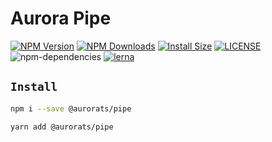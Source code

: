 # Aurora Pipe

[![NPM Version][npm-image]][npm-url]
[![NPM Downloads][downloads-image]][downloads-url]
[![Install Size][badge-size]][badge-size]
[![LICENSE][license-img]][license-url]
![npm-dependencies][npm-dep-url]
[![lerna][lerna-img]][lerna-url]

[npm-image]: https://img.shields.io/npm/v/@aurorats/pipe.svg
[npm-url]: https://npmjs.org/package/@aurorats/pipe
[downloads-image]: https://img.shields.io/npm/dm/@aurorats/pipe.svg
[downloads-url]: https://npmjs.org/package/@aurorats/pipe
[badge-size]: https://packagephobia.now.sh/badge?p=@aurorats/pipe
[license-img]: https://img.shields.io/github/license/ts-aurora/aurora
[license-url]: https://github.com/ts-aurora/aurora/blob/master/LICENSE
[npm-dep-url]: https://img.shields.io/david/ts-aurora/aurora.svg?maxAge=2592000
[lerna-img]: https://img.shields.io/badge/maintained%20with-lerna-cc00ff.svg
[lerna-url]: https://lerna.js.org/


## `Install`

``` bash
npm i --save @aurorats/pipe
```

``` bash
yarn add @aurorats/pipe
```
